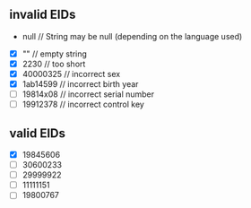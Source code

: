 ## invalid EIDs

- null // String may be null (depending on the language used)
- [x] "" // empty string
- [x] 2230 // too short
- [x] 40000325 // incorrect sex
- [x] 1ab14599 // incorrect birth year
- [ ] 19814x08 // incorrect serial number
- [ ] 19912378 // incorrect control key

## valid EIDs

- [x] 19845606
- [ ] 30600233
- [ ] 29999922
- [ ] 11111151
- [ ] 19800767
